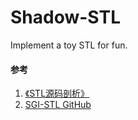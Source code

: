 # Shadow-STL

Implement a toy STL for fun.



#### 参考

1. [《STL源码剖析》](https://book.douban.com/subject/1110934/)
2. [SGI-STL GitHub](https://github.com/steveLauwh/SGI-STL)